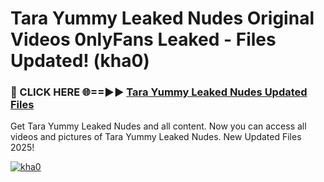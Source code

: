 # Tara Yummy Leaked Nudes Original Videos 0nlyFans Leaked - Files Updated! (kha0)

<h3>🔴 CLICK HERE 🌐==►► <a href="https://tinyurl.com/5h6xmrr3" rel="nofollow">Tara Yummy Leaked Nudes Updated Files</a></h3>

Get Tara Yummy Leaked Nudes and all content. Now you can access all videos and pictures of Tara Yummy Leaked Nudes. New Updated Files 2025!

[![kha0](https://i.imgur.com/KVD873Z.gif)](https://tinyurl.com/5h6xmrr3)

